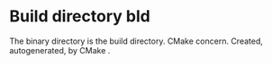 # Build directory bld

The binary directory is the build directory. CMake concern. Created, autogenerated, by CMake . 
